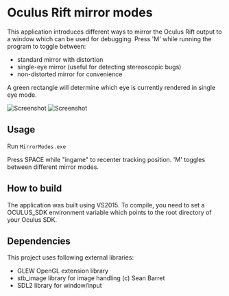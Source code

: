 Oculus Rift mirror modes
================

This application introduces different ways to mirror the Oculus Rift output to a window which can be used for debugging. Press 'M' while running the program to toggle between:
- standard mirror with distortion
- single-eye mirror (useful for detecting stereoscopic bugs)
- non-distorted mirror for convenience

A green rectangle will determine which eye is currently rendered in single eye mode.

![Screenshot](http://kondrak.info/images/vr_mirror1.png?raw=true)
![Screenshot](http://kondrak.info/images/vr_mirror2.png?raw=true)

Usage
-----
Run <code>MirrorModes.exe</code>

Press SPACE while "ingame" to recenter tracking position. 'M' toggles between different mirror modes.

How to build
-------
The application was built using VS2015. To compile, you need to set a OCULUS_SDK environment variable which points to the root directory of your Oculus SDK.

Dependencies
-------
This project uses following external libraries:

- GLEW OpenGL extension library
- stb_image library for image handling (c) Sean Barret
- SDL2 library for window/input 
